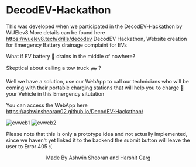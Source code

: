 # DecodEV-Hackathon

This was developed when we participated in the DecodEV-Hackathon by WUElev8.More details can be found here https://wuelev8.tech/drills/decodev
DecodEV Hackathon, Website creation for Emergency Battery drainage complaint for EVs

What if EV battery :battery: drains in the middle of nowhere?

Skeptical about calling a tow truck :pickup_truck: ?

Well we have a solution, use our WebApp to call our technicians who will be coming with their portable charging stations that will help you to charge 
:electric_plug: your Vehicle in this Emergency situtation

You can access the WebApp here https://ashwinsheoran02.github.io/DecodEV-Hackathon/

![evweb1](https://user-images.githubusercontent.com/88393756/189523799-22929c05-69ec-4946-942d-6e29b71720e0.jpg)
![evweb2](https://user-images.githubusercontent.com/88393756/189523803-30cc7924-144b-44e0-944c-dc80b5b5a6f0.jpg)

Please note that this is only a prototype idea and not actually implemented, since we haven't yet linked it to the backend the submit button will leave the user to Error 405 :(
<p align="center">
 Made By Ashwin Sheoran and Harshit Garg 

